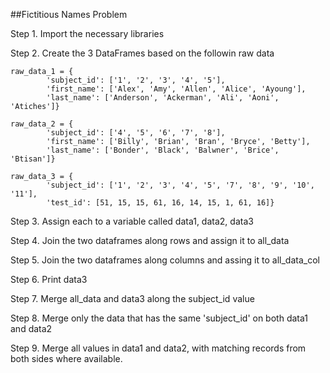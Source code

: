 
##Fictitious Names Problem

Step 1. Import the necessary libraries

Step 2. Create the 3 DataFrames based on the followin raw data

```
raw_data_1 = {
        'subject_id': ['1', '2', '3', '4', '5'],
        'first_name': ['Alex', 'Amy', 'Allen', 'Alice', 'Ayoung'], 
        'last_name': ['Anderson', 'Ackerman', 'Ali', 'Aoni', 'Atiches']}

raw_data_2 = {
        'subject_id': ['4', '5', '6', '7', '8'],
        'first_name': ['Billy', 'Brian', 'Bran', 'Bryce', 'Betty'], 
        'last_name': ['Bonder', 'Black', 'Balwner', 'Brice', 'Btisan']}

raw_data_3 = {
        'subject_id': ['1', '2', '3', '4', '5', '7', '8', '9', '10', '11'],
        'test_id': [51, 15, 15, 61, 16, 14, 15, 1, 61, 16]}
```

Step 3. Assign each to a variable called data1, data2, data3

Step 4. Join the two dataframes along rows and assign it to all_data

Step 5. Join the two dataframes along columns and assing it to all_data_col

Step 6. Print data3

Step 7. Merge all_data and data3 along the subject_id value

Step 8. Merge only the data that has the same 'subject_id' on both data1 and data2

Step 9. Merge all values in data1 and data2, with matching records from both sides where available.
